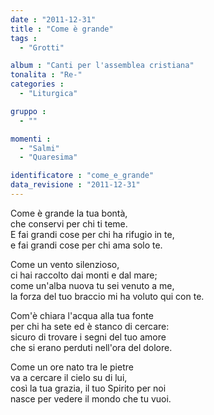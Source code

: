 ```yaml
---
date : "2011-12-31"
title : "Come è grande"
tags : 
  - "Grotti"

album : "Canti per l'assemblea cristiana"
tonalita : "Re-"
categories : 
  - "Liturgica"

gruppo : 
  - ""

momenti : 
  - "Salmi"
  - "Quaresima"

identificatore : "come_e_grande"
data_revisione : "2011-12-31"
---
```

  
  
  
Come è grande la tua bontà,  
che conservi per chi ti teme.  
E fai grandi cose per chi ha rifugio in te,  
e fai grandi cose per chi ama solo te.    
  
  
  
  
Come un vento silenzioso,  
ci hai raccolto dai monti e dal mare;  
come un'alba nuova tu sei venuto a me,  
la forza del tuo braccio mi ha voluto qui con te.  
  
  
  
  
Com'è chiara l'acqua alla tua fonte  
per chi ha sete ed è stanco di cercare:  
sicuro di trovare i segni del tuo amore  
che si erano perduti nell'ora del dolore.  
  
  
  
  
Come un ore nato tra le pietre  
va a cercare il cielo su di lui,  
così la tua grazia, il tuo Spirito per noi  
nasce per vedere il mondo che tu vuoi.  
  
  
  
  
  

